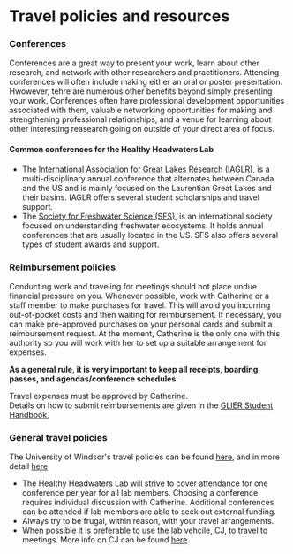# Travel policies and resources

### Conferences
Conferences are a great way to present your work, learn about other research, and network with other researchers and practitioners. Attending conferences will often include making either an oral or poster presentation. Hwowever, tehre are numerous other benefits beyond simply presenting your work. Conferences often have professional development opportunities associated with them, valuable networking opportunities for making and strengthening professional relationships, and a venue for learning about other interesting reasearch going on outside of your direct area of focus.

#### Common conferences for the Healthy Headwaters Lab
* The [International Association for Great Lakes Research (IAGLR)](http://iaglr.org/conference/about.php), is a multi-disciplinary annual conference that alternates between Canada and the US and is mainly focused on the Laurentian Great Lakes and their basins. IAGLR offers several student scholarships and travel support.  
* The [Society for Freshwater Science (SFS)](https://freshwater-science.org/annual-meeting-info), is an international society focused on understanding freshwater ecosystems. It holds annual conferences that are usually located in the US. SFS also offers several types of student awards and support.

### Reimbursement policies
Conducting work and traveling for meetings should not place undue financial pressure on you. Whenever possible, work with Catherine or a staff member to make purchases for travel. This will avoid you incurring out-of-pocket costs and then waiting for reimbursement. If necessary, you can make pre-approved purchases on your personal cards and submit a reimbursement request. At the moment, Catherine is the only one with this authority so you will work with her to set up a suitable arrangement for expenses. 

**As a general rule, it is very important to keep all receipts, boarding passes, and agendas/conference schedules.**  

Travel expenses must be approved by Catherine.  
Details on how to submit reimbursements are given in the [GLIER Student Handbook.](http://www1.uwindsor.ca/glier/glier-graduate-student-handbook)

### General travel policies 
The University of Windsor's travel policies can be found [here](http://www.uwindsor.ca/aauheads/resources/travel-ent-expenses.html), and in more detail [here](http://www.uwindsor.ca/finance/sites/uwindsor.ca.finance/files/uofw_travel_policy_updated_april_2015_0.pdf)
* The Healthy Headwaters Lab will strive to cover attendance for one conference per year for all lab members. Choosing a conference requires individual discussion with Catherine. Additional conferences can be attended if lab members are able to seek out external funding.
* Always try to be frugal, within reason, with your travel arrangements.
* When possible it is preferable to use the lab vehcile, CJ, to travel to meetings. More info on CJ can be found [here](/Equipment/CJ.md)
